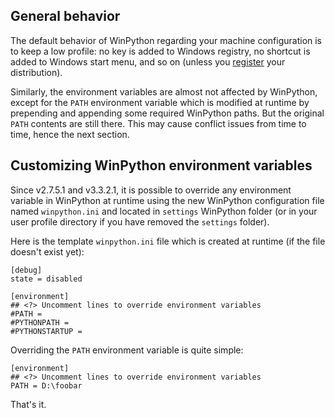 ## General behavior

The default behavior of WinPython regarding your machine configuration is to keep a low profile: no key is added to Windows registry, no shortcut is added to Windows start menu, and so on (unless you [register](https://sourceforge.net/p/winpython/wiki/Installation#Registration) your distribution). 

Similarly, the environment variables are almost not affected by WinPython, except for the `PATH` environment variable which is modified at runtime by prepending and appending some required WinPython paths. But the original `PATH` contents are still there. This may cause conflict issues from time to time, hence the next section. 

## Customizing WinPython environment variables

Since v2.7.5.1 and v3.3.2.1, it is possible to override any environment variable in WinPython at runtime using the new WinPython configuration file named `winpython.ini` and located in `settings` WinPython folder (or in your user profile directory if you have removed the `settings` folder). 

Here is the template `winpython.ini` file which is created at runtime (if the file doesn't exist yet): 
    
    [debug]
    state = disabled
    
    [environment]
    ## <?> Uncomment lines to override environment variables
    #PATH = 
    #PYTHONPATH = 
    #PYTHONSTARTUP = 

Overriding the `PATH` environment variable is quite simple: 
    
    [environment]
    ## <?> Uncomment lines to override environment variables
    PATH = D:\foobar

That's it. 
